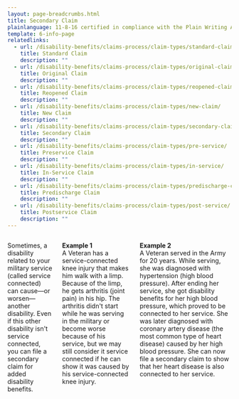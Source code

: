 ```yaml
---
layout: page-breadcrumbs.html
title: Secondary Claim
plainlanguage: 11-8-16 certified in compliance with the Plain Writing Act
template: 6-info-page
relatedlinks:
  - url: /disability-benefits/claims-process/claim-types/standard-claim/
    title: Standard Claim
    description: ""
  - url: /disability-benefits/claims-process/claim-types/original-claim/
    title: Original Claim
    description: ""
  - url: /disability-benefits/claims-process/claim-types/reopened-claim/
    title: Reopened Claim
    description: ""
  - url: /disability-benefits/claims-process/claim-types/new-claim/
    title: New Claim
    description: ""
  - url: /disability-benefits/claims-process/claim-types/secondary-claim/
    title: Secondary Claim
    description: ""
  - url: /disability-benefits/claims-process/claim-types/pre-service/
    title: Preservice Claim
    description: ""
  - url: /disability-benefits/claims-process/claim-types/in-service/
    title: In-Service Claim
    description: ""
  - url: /disability-benefits/claims-process/claim-types/predischarge-claim/
    title: Predischarge Claim
    description: ""
  - url: /disability-benefits/claims-process/claim-types/post-service/
    title: Postservice Claim
    description: ""
---
```


<div class="section one" markdown="0">
<div class="primary" markdown="0">
<div class="row" markdown="0">
<div class="small-12 columns usa-content" markdown="1">

Sometimes, a disability related to your military service (called service connected) can cause—or worsen—another disability. Even if this other disability isn't service connected, you can file a secondary claim for added disability benefits.

**Example 1**<br>
A Veteran has a service-connected knee injury that makes him walk with a limp. Because of the limp, he gets arthritis (joint pain) in his hip. The arthritis didn't start while he was serving in the military or become worse because of his service, but we may still consider it service connected if he can show it was caused by his service-connected knee injury.

**Example 2**<br>
A Veteran served in the Army for 20 years. While serving, she was diagnosed with hypertension (high blood pressure). After ending her service, she got disability benefits for her high blood pressure, which proved to be connected to her service. She was later diagnosed with coronary artery disease (the most common type of heart disease) caused by her high blood pressure. She can now file a secondary claim to show that her heart disease is also connected to her service.


</div>
</div>
</div>
</div>

